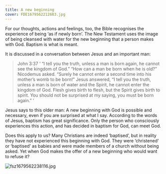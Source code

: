 ```yaml
---
title: A new beginning
cover: FDE1679562212683.jpg
---
```


For our thoughts, actions and feelings, too, the Bible recognises the experience of being ‘as if newly born’. The New Testament uses the image of being cleansed with water for the new beginning that a person makes with God. Baptism is what is meant.

It is discussed in a conversation between Jesus and an important man:

> <callout>John 3:3­7</callout>
> ‘ “I tell you the truth, unless a man is born again, he cannot see the kingdom of God.” “How can a man be born when he is old?” Nicodemus asked. “Surely he cannot enter a second time into his mother’s womb to be born!” Jesus answered, “I tell you the truth, unless a man is born of water and the Spirit, he cannot enter the kingdom of God. Flesh gives birth to flesh, but the Spirit gives birth to spirit. You should not be surprised at my saying, you must be born again.” ’ 

Jesus says to this older man: A new beginning with God is possible and necessary, even if you are surprised at what I say. According to the words of Jesus, baptism has great significance. Only the person who consciously experiences this action, and has decided in baptism for God, can meet God.

Does this apply to us? Many Christians are indeed ‘baptised’, but in reality they have not experienced this beginning with God. They were ‘christened’ or ‘baptised’ as babies and were made members of a church without being asked. Yet when God makes the offer of a new beginning who would want to refuse it?

![fsz1679562238116.jpg]()